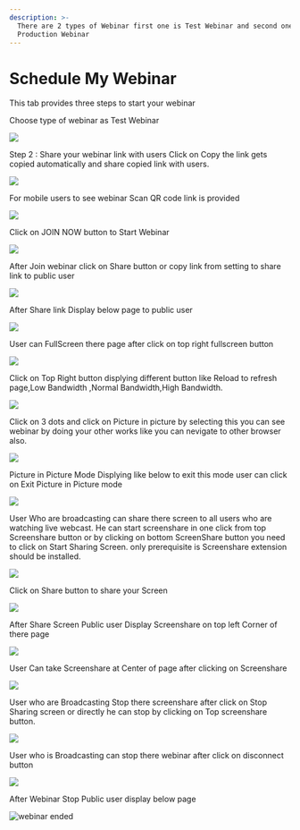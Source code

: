 ```yaml
---
description: >-
  There are 2 types of Webinar first one is Test Webinar and second one is
  Production Webinar
---
```


# Schedule My Webinar

This tab provides three steps to start your webinar

Choose type of webinar as Test Webinar

![](../.gitbook/assets/image%20%2866%29.png)



Step 2 : Share your webinar link with users Click on Copy the link gets copied automatically and share copied link with users.

![](../.gitbook/assets/image%20%2845%29.png)

For mobile users to see webinar Scan QR code link is provided

![](../.gitbook/assets/image%20%28264%29.png)

Click on JOIN NOW button to Start Webinar

![](../.gitbook/assets/image%20%2895%29.png)

After Join webinar click on Share button or copy link from setting to share link to public user

![](../.gitbook/assets/image%20%28151%29.png)

After Share link Display below page to public user

![](../.gitbook/assets/image%20%2894%29.png)

User can FullScreen there page after click on top right fullscreen button

![](../.gitbook/assets/image%20%285%29.png)

  
Click on Top Right button displying different button like Reload to refresh page,Low Bandwidth ,Normal Bandwidth,High Bandwidth.

![](../.gitbook/assets/image%20%28203%29.png)

Click on  3 dots and click on Picture in picture by selecting this you can see webinar by doing your other works like you can nevigate to other browser also.

![](../.gitbook/assets/image%20%28107%29.png)

Picture in Picture Mode Displying like below to exit this mode user can click on Exit Picture in Picture mode

![](../.gitbook/assets/image%20%28197%29.png)

User Who are broadcasting can share there screen to all users who are watching live webcast. He can start screenshare in one click from top Screenshare button or by clicking on bottom ScreenShare button you need to click on Start Sharing Screen. only prerequisite is Screenshare extension should be installed.

![](../.gitbook/assets/image%20%28180%29.png)

Click on Share button to share your Screen

![](../.gitbook/assets/image%20%28136%29.png)

After Share Screen Public user Display Screenshare on top left Corner of there page 

![](../.gitbook/assets/image%20%2870%29.png)

User Can take Screenshare at Center of page after clicking on Screenshare 

![](../.gitbook/assets/image%20%28104%29.png)

User who are Broadcasting Stop there screenshare after click on Stop Sharing screen or directly he can stop by clicking on Top screenshare button.

![](../.gitbook/assets/image%20%284%29.png)

User who is Broadcasting can stop there webinar after click on disconnect button

![](../.gitbook/assets/image%20%2860%29.png)

After Webinar Stop Public user display below page

![webinar ended](../.gitbook/assets/image%20%28210%29.png)










